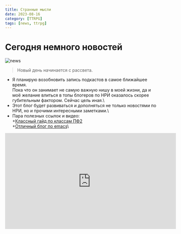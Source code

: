 ```yaml
---
title: Странные мысли
date: 2023-08-16
category: [TTRPG]
tags: [news, ttrpg]
---
```

# Сегодня немного новостей
![news](https://ya.ru/images/search?text=news+image&pos=0&isize=small&rpt=simage&img_url=https%3A%2F%2Fscontent-hel3-1.cdninstagram.com%2Fv%2Ft51.2885-15%2Fe35%2Fs1080x1080%2F213821686_1347919348936514_7460767461348913751_n.jpg%3F_nc_ht%3Dscontent-hel3-1.cdninstagram.com%26_nc_cat%3D102%26_nc_ohc%3Drms7umJsY-IAX8AlRkv%26edm%3DABfd0MgBAAAA%26ccb%3D7-4%26oh%3Dd99c83492ab31aa213a8a094f5826c3b%26oe%3D60F31A75%26_nc_sid%3D7bff83&iorient=horizontal&lr=38)
> Новый день начинается с рассвета.

- Я планирую возобновить запись подкастов в самое ближайшее время.\
Пока что он занимает не самую важную нишу в моей жизни, да и моё желание влиться в топы блогеров по НРИ оказалось скорее губительным фактором. Сейчас цель иная.\
- Этот блог будет развиваться и дополняться не только новостями по НРИ, но и прочими интересными заметками.\
- Пара полезных ссылок и видео:\
+[Классный гайд по классам ПФ2](https://www.reddit.com/r/Pathfinder2e/comments/10p72mj/the_awesome_guide_to_pathfinder_2e_classes/)\
+[Отличный блог по emacs](https://sachachua.com/blog/)\ 
<iframe width="560" height="315" src="https://www.youtube.com/embed/8BOiRmjw5aU" title="YouTube video player" frameborder="0" allow="accelerometer; autoplay; clipboard-write; encrypted-media; gyroscope; picture-in-picture; web-share" allowfullscreen></iframe>

